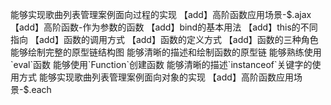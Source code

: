 能够实现歌曲列表管理案例面向过程的实现
【add】高阶函数应用场景-$.ajax
【add】高阶函数-作为参数的函数
【add】bind的基本用法
【add】this的不同指向
【add】函数的调用方式
【add】函数的定义方式
【add】函数的三种角色
能够绘制完整的原型链结构图
能够清晰的描述和绘制函数的原型链
能够熟练使用`eval`函数
能够使用`Function`创建函数
能够清晰的描述`instanceof`关键字的使用方式
能够实现歌曲列表管理案例面向对象的实现
【add】高阶函数应用场景-$.each
